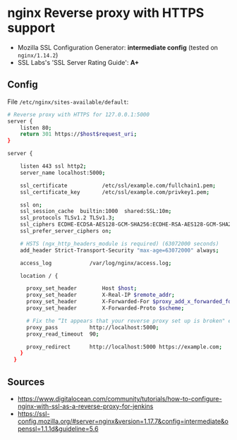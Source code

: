 # nginx Reverse proxy with HTTPS support

* Mozilla SSL Configuration Generator: **intermediate config** (tested on `nginx/1.14.2`)
*  SSL Labs's 'SSL Server Rating Guide': **A+**

## Config
File `/etc/nginx/sites-available/default`:

```sh
# Reverse proxy with HTTPS for 127.0.0.1:5000
server {
    listen 80;
    return 301 https://$host$request_uri;
}

server {

    listen 443 ssl http2;
    server_name localhost:5000;

    ssl_certificate           /etc/ssl/example.com/fullchain1.pem;
    ssl_certificate_key       /etc/ssl/example.com/privkey1.pem;

    ssl on;
    ssl_session_cache  builtin:1000  shared:SSL:10m;
    ssl_protocols TLSv1.2 TLSv1.3;
    ssl_ciphers ECDHE-ECDSA-AES128-GCM-SHA256:ECDHE-RSA-AES128-GCM-SHA256:ECDHE-ECDSA-AES256-GCM-SHA384:ECDHE-RSA-AES256-GCM-SHA384:ECDHE-ECDSA-CHACHA20-POLY1305:ECDHE-RSA-CHACHA20-POLY1305:DHE-RSA-AES128-GCM-SHA256:DHE-RSA-AES256-GCM-SHA384;
    ssl_prefer_server_ciphers on;

    # HSTS (ngx_http_headers_module is required) (63072000 seconds)
    add_header Strict-Transport-Security "max-age=63072000" always;

    access_log            /var/log/nginx/access.log;

    location / {

      proxy_set_header        Host $host;
      proxy_set_header        X-Real-IP $remote_addr;
      proxy_set_header        X-Forwarded-For $proxy_add_x_forwarded_for;
      proxy_set_header        X-Forwarded-Proto $scheme;

      # Fix the “It appears that your reverse proxy set up is broken" error.
      proxy_pass          http://localhost:5000;
      proxy_read_timeout  90;

      proxy_redirect      http://localhost:5000 https://example.com;
    }
  }
  ```
  ## Sources
  * https://www.digitalocean.com/community/tutorials/how-to-configure-nginx-with-ssl-as-a-reverse-proxy-for-jenkins
  * https://ssl-config.mozilla.org/#server=nginx&version=1.17.7&config=intermediate&openssl=1.1.1d&guideline=5.6
